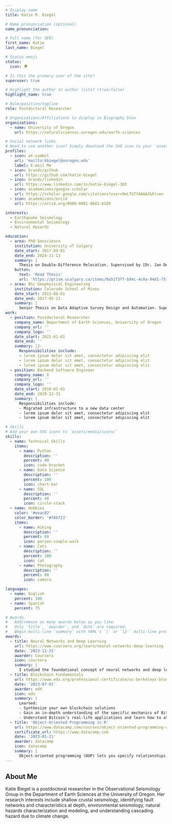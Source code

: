 ```yaml
---
# Display name
title: Katie M. Biegel

# Name pronunciation (optional)
name_pronunciation: 

# Full name (for SEO)
first_name: Katie 
last_name: Biegel

# Status emoji
status:
  icon: 🌍️

# Is this the primary user of the site?
superuser: true

# Highlight the author in author lists? (true/false)
highlight_name: true

# Role/position/tagline
role: Postdoctoral Researcher

# Organizations/Affiliations to display in Biography blox
organizations:
  - name: University of Oregon
    url: https://naturalsciences.uoregon.edu/earth-sciences

# Social network links
# Need to use another icon? Simply download the SVG icon to your `assets/media/icons/` folder.
profiles:
  - icon: at-symbol
    url: 'mailto:kbiegel@uoregon.edu'
    label: E-mail Me
  - icon: brands/github
    url: https://github.com/katie-biegel
  - icon: brands/linkedin
    url: https://www.linkedin.com/in/katie-biegel-303
  - icon: academicons/google-scholar
    url: https://scholar.google.com/citations?user=0mLTGTYAAAAJ&hl=en
  - icon: academicons/orcid
    url: https://orcid.org/0000-0001-8682-6169

interests:
  - Earthquake Seismology
  - Environmental Seismology
  - Natural Hazards

education:
  - area: PhD Geoscience
    institution: University of Calgary
    date_start: 2017-09-01
    date_end: 2024-11-13
    summary: |
      Thesis on Double-Difference Relocation. Supervised by [Dr. Jan Dettmer](https://profiles.ucalgary.ca/jan-dettmer).
    button:
      text: 'Read Thesis'
      url: 'https://prism.ucalgary.ca/items/0a51f3ff-b94c-4c8a-94d1-75177d84524a'
  - area: BSc Geophysical Engineering
    institution: Colorado School of Mines
    date_start: 2013-08-01
    date_end: 2017-05-11
    summary: |
      Senior Thesis on Data Adaptive Survey Design and Automation. Supervised by Dr. Paul Sava.
work:
  - position: Postdoctoral Researcher
    company_name: Department of Earth Sciences, University of Oregon
    company_url: ''
    company_logo: ''
    date_start: 2021-01-01
    date_end: ''
    summary: |2-
      Responsibilities include:
      - lorem ipsum dolor sit amet, consectetur adipiscing elit
      - lorem ipsum dolor sit amet, consectetur adipiscing elit
      - lorem ipsum dolor sit amet, consectetur adipiscing elit
  - position: Backend Software Engineer
    company_name: X
    company_url: ''
    company_logo: ''
    date_start: 2016-01-01
    date_end: 2020-12-31
    summary: |
      Responsibilities include:
      - Migrated infrastructure to a new data center
      - lorem ipsum dolor sit amet, consectetur adipiscing elit
      - lorem ipsum dolor sit amet, consectetur adipiscing elit

# Skills
# Add your own SVG icons to `assets/media/icons/`
skills:
  - name: Technical Skills
    items:
      - name: Python
        description: ''
        percent: 80
        icon: code-bracket
      - name: Data Science
        description: ''
        percent: 100
        icon: chart-bar
      - name: SQL
        description: ''
        percent: 40
        icon: circle-stack
  - name: Hobbies
    color: '#eeac02'
    color_border: '#f0bf23'
    items:
      - name: Hiking
        description: ''
        percent: 60
        icon: person-simple-walk
      - name: Cats
        description: ''
        percent: 100
        icon: cat
      - name: Photography
        description: ''
        percent: 80
        icon: camera

languages:
  - name: English
    percent: 100
  - name: Spanish
    percent: 75

# Awards.
#   Add/remove as many awards below as you like.
#   Only `title`, `awarder`, and `date` are required.
#   Begin multi-line `summary` with YAML's `|` or `|2-` multi-line prefix and indent 2 spaces below.
awards:
  - title: Neural Networks and Deep Learning
    url: https://www.coursera.org/learn/neural-networks-deep-learning
    date: '2023-11-25'
    awarder: Coursera
    icon: coursera
    summary: |
      I studied the foundational concept of neural networks and deep learning. By the end, I was familiar with the significant technological trends driving the rise of deep learning; build, train, and apply fully connected deep neural networks; implement efficient (vectorized) neural networks; identify key parameters in a neural network’s architecture; and apply deep learning to your own applications.
  - title: Blockchain Fundamentals
    url: https://www.edx.org/professional-certificate/uc-berkeleyx-blockchain-fundamentals
    date: '2023-07-01'
    awarder: edX
    icon: edx
    summary: |
      Learned:
      - Synthesize your own blockchain solutions
      - Gain an in-depth understanding of the specific mechanics of Bitcoin
      - Understand Bitcoin’s real-life applications and learn how to attack and destroy Bitcoin, Ethereum, smart contracts and Dapps, and alternatives to Bitcoin’s Proof-of-Work consensus algorithm
  - title: 'Object-Oriented Programming in R'
    url: https://www.datacamp.com/courses/object-oriented-programming-with-s3-and-r6-in-r
    certificate_url: https://www.datacamp.com
    date: '2023-01-21'
    awarder: datacamp
    icon: datacamp
    summary: |
      Object-oriented programming (OOP) lets you specify relationships between functions and the objects that they can act on, helping you manage complexity in your code. This is an intermediate level course, providing an introduction to OOP, using the S3 and R6 systems. S3 is a great day-to-day R programming tool that simplifies some of the functions that you write. R6 is especially useful for industry-specific analyses, working with web APIs, and building GUIs.
---
```


## About Me

Katie Biegel is a postdoctoral researcher in the Observational Seismology Group in the Department of Earth Sciences at the University of Oregon. Her research interests include shallow crustal seismology, identifying fault networks and characteristics at depth, environmental seismology, natural hazards characterization and modeling, and understanding cascading hazard due to climate change.
